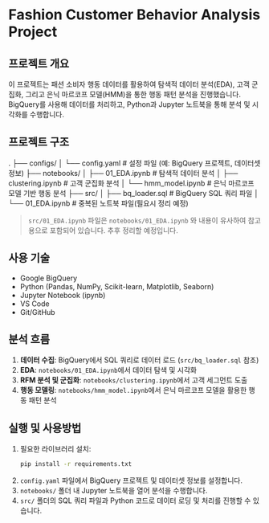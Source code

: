 # Fashion Customer Behavior Analysis Project

## 프로젝트 개요
이 프로젝트는 패션 소비자 행동 데이터를 활용하여 탐색적 데이터 분석(EDA), 고객 군집화, 그리고 은닉 마르코프 모델(HMM)을 통한 행동 패턴 분석을 진행했습니다.  
BigQuery를 사용해 데이터를 처리하고, Python과 Jupyter 노트북을 통해 분석 및 시각화를 수행합니다.

## 프로젝트 구조
.
├── configs/
│   └── config.yaml          # 설정 파일 (예: BigQuery 프로젝트, 데이터셋 정보)
├── notebooks/
│   ├── 01_EDA.ipynb         # 탐색적 데이터 분석
│   ├── clustering.ipynb     # 고객 군집화 분석
│   └── hmm_model.ipynb      # 은닉 마르코프 모델 기반 행동 분석
├── src/
│   ├── bq_loader.sql        # BigQuery SQL 쿼리 파일
│   └── 01_EDA.ipynb         # 중복된 노트북 파일(필요시 정리 예정)


> `src/01_EDA.ipynb` 파일은 `notebooks/01_EDA.ipynb` 와 내용이 유사하여 참고용으로 포함되어 있습니다. 추후 정리할 예정입니다.


## 사용 기술

- Google BigQuery
- Python (Pandas, NumPy, Scikit-learn, Matplotlib, Seaborn)
- Jupyter Notebook (ipynb)
- VS Code
- Git/GitHub

## 분석 흐름

1. **데이터 수집**: BigQuery에서 SQL 쿼리로 데이터 로드 (`src/bq_loader.sql` 참조)
2. **EDA**: `notebooks/01_EDA.ipynb`에서 데이터 탐색 및 시각화
3. **RFM 분석 및 군집화**: `notebooks/clustering.ipynb`에서 고객 세그먼트 도출
4. **행동 모델링**: `notebooks/hmm_model.ipynb`에서 은닉 마르코프 모델을 활용한 행동 패턴 분석

## 실행 및 사용방법
1. 필요한 라이브러리 설치:
   ```bash
   pip install -r requirements.txt
   ```
2. `config.yaml` 파일에서 BigQuery 프로젝트 및 데이터셋 정보를 설정합니다.  
3. `notebooks/` 폴더 내 Jupyter 노트북을 열어 분석을 수행합니다.  
4. `src/` 폴더의 SQL 쿼리 파일과 Python 코드로 데이터 로딩 및 처리를 진행할 수 있습니다.

